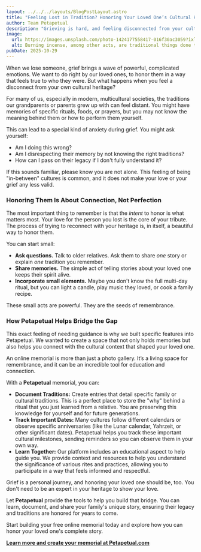 ```yaml
---
layout: ../../../layouts/BlogPostLayout.astro
title: "Feeling Lost in Tradition? Honoring Your Loved One’s Cultural Heritage"
author: Team Petapetual
description: "Grieving is hard, and feeling disconnected from your cultural traditions can make it harder. Learn how you can still honor your loved one's heritage."
image:
  url: https://images.unsplash.com/photo-1424177558417-016f30ac3059?ixlib=rb-4.1.0&ixid=M3wxMjA3fDB8MHxwaG90by1wYWdlfHx8fGVufDB8fHx8fA%3D%3D&auto=format&fit=crop&q=80&w=2070
  alt: Burning incense, among other acts, are traditional things done to honor those that have passed on. Over time, culture erodes and these actions slowly become forgotten. Petapetual's value also comes in the form of education. If you don't know what to do to pay respects, we have your back!
pubDate: 2025-10-29
---
```


When we lose someone, grief brings a wave of powerful, complicated emotions. We want to do right by our loved ones, to honor them in a way that feels true to who they were. But what happens when you feel a disconnect from your own cultural heritage?

For many of us, especially in modern, multicultural societies, the traditions our grandparents or parents grew up with can feel distant. You might have memories of specific rituals, foods, or prayers, but you may not know the meaning behind them or how to perform them yourself.

This can lead to a special kind of anxiety during grief. You might ask yourself:
* Am I doing this wrong?
* Am I disrespecting their memory by not knowing the right traditions?
* How can I pass on their legacy if I don't fully understand it?

If this sounds familiar, please know you are not alone. This feeling of being "in-between" cultures is common, and it does not make your love or your grief any less valid.

### Honoring Them Is About Connection, Not Perfection

The most important thing to remember is that the *intent* to honor is what matters most. Your love for the person you lost is the core of your tribute. The process of trying to reconnect with your heritage is, in itself, a beautiful way to honor them.

You can start small:
* **Ask questions.** Talk to older relatives. Ask them to share *one* story or explain *one* tradition you remember.
* **Share memories.** The simple act of telling stories about your loved one keeps their spirit alive.
* **Incorporate small elements.** Maybe you don't know the full multi-day ritual, but you can light a candle, play music they loved, or cook a family recipe.

These small acts are powerful. They are the seeds of remembrance.

### How Petapetual Helps Bridge the Gap

This exact feeling of needing guidance is why we built specific features into Petapetual. We wanted to create a space that not only holds memories but also helps you connect with the cultural context that shaped your loved one.

An online memorial is more than just a photo gallery. It’s a living space for remembrance, and it can be an incredible tool for education and connection.

With a **Petapetual** memorial, you can:

* **Document Traditions:** Create entries that detail specific family or cultural traditions. This is a perfect place to store the "why" behind a ritual that you just learned from a relative. You are preserving this knowledge for yourself and for future generations.
* **Track Important Dates:** Many cultures follow different calendars or observe specific anniversaries (like the Lunar calendar, Yahrzeit, or other significant dates). Petapetual helps you track these important cultural milestones, sending reminders so you can observe them in your own way.
* **Learn Together:** Our platform includes an educational aspect to help guide you. We provide context and resources to help you understand the significance of various rites and practices, allowing you to participate in a way that feels informed and respectful.

Grief is a personal journey, and honoring your loved one should be, too. You don't need to be an expert in your heritage to show your love.

Let **Petapetual** provide the tools to help you build that bridge. You can learn, document, and share your family's unique story, ensuring their legacy and traditions are honored for years to come.

Start building your free online memorial today and explore how you can honor your loved one's complete story.

[**Learn more and create your memorial at Petapetual.com**](https://www.petapetual.com)
